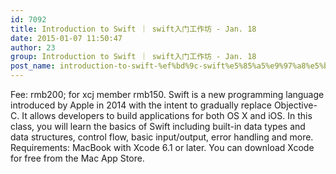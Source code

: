 ```yaml
---
id: 7092
title: Introduction to Swift ｜ swift入门工作坊 - Jan. 18
date: 2015-01-07 11:50:47
author: 23
group: Introduction to Swift ｜ swift入门工作坊 - Jan. 18
post_name: introduction-to-swift-%ef%bd%9c-swift%e5%85%a5%e9%97%a8%e5%b7%a5%e4%bd%9c%e5%9d%8a-jan-18
---
```


Fee: rmb200; for xcj member rmb150.
Swift is a new programming language introduced by Apple in 2014 with the intent to gradually replace Objective-C. It allows developers to build applications for both OS X and iOS. In this class, you will learn the basics of Swift including built-in data types and data structures, control flow, basic input/output, error handling and more. Requirements: MacBook with Xcode 6.1 or later. You can download Xcode for free from the Mac App Store.